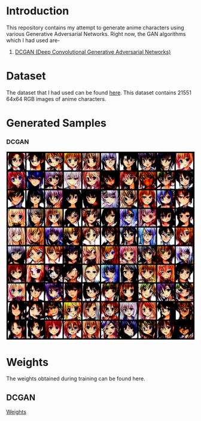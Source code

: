 # Introduction 
This repository contains my attempt to generate anime characters using various Generative Adversarial Networks. 
Right now, the GAN algorithms which I had used are- 

1. [DCGAN (Deep Convolutional Generative Adversarial Networks)](https://arxiv.org/abs/1511.06434)

# Dataset 
The dataset that I had used can be found [here](https://www.kaggle.com/soumikrakshit/anime-faces). This dataset contains 21551 64x64 RGB images of anime characters. 

# Generated Samples 
### DCGAN<br>
![Screenshot](https://github.com/Aman-Agrawal01/Anime-Character-Generation-using-GANs/blob/main/DCGAN/image3.PNG)<br>

# Weights 
The weights obtained during training can be found here.<br>
## DCGAN <br> 
[Weights](https://drive.google.com/file/d/1zvbM_tXpNK8if53tOoa8qr1pYPfZVyvC/view?usp=sharing)
